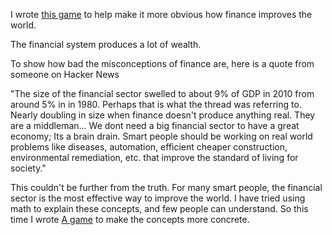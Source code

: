 I wrote [this game](http://159.89.106.253:8080/finance_game.html) to help make it more obvious how finance improves the world.

The financial system produces a lot of wealth.

To show how bad the misconceptions of finance are, here is a quote from someone on Hacker News

"The size of the financial sector swelled to about 9% of GDP in 2010 from around 5% in in 1980. Perhaps that is what the thread was referring to. Nearly doubling in size when finance doesn't produce anything real. They are a middleman...
We dont need a big financial sector to have a great economy; Its a brain drain. Smart people should be working on real world problems like diseases, automation, efficient cheaper construction, environmental remediation, etc. that improve the standard of living for society."

This couldn't be further from the truth. For many smart people, the financial sector is the most effective way to improve the world.
I have tried using math to explain these concepts, and few people can understand.
So this time I wrote [A game](http://159.89.106.253:8080/finance_game.html) to make the concepts more concrete.